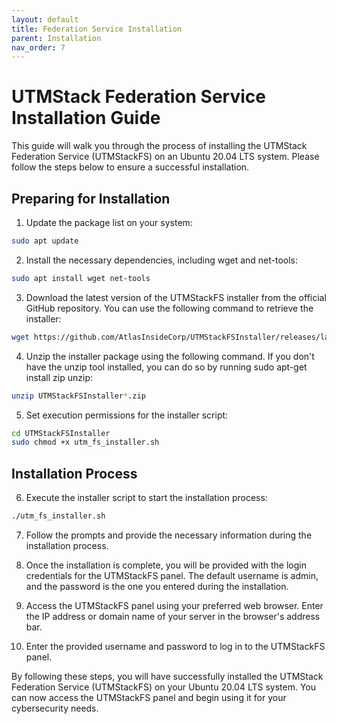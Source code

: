 ```yaml
---
layout: default
title: Federation Service Installation
parent: Installation
nav_order: 7
---
```


# UTMStack Federation Service Installation Guide

This guide will walk you through the process of installing the UTMStack Federation Service (UTMStackFS) on an Ubuntu 20.04 LTS system. Please follow the steps below to ensure a successful installation.

## Preparing for Installation

1. Update the package list on your system:

```bash
sudo apt update
```

2. Install the necessary dependencies, including wget and net-tools:

``` bash
sudo apt install wget net-tools
```

3. Download the latest version of the UTMStackFS installer from the official GitHub repository. You can use the following command to retrieve the installer:

``` bash
wget https://github.com/AtlasInsideCorp/UTMStackFSInstaller/releases/latest/download/UTMStackFSInstaller.zip
```

4. Unzip the installer package using the following command. If you don't have the unzip tool installed, you can do so by running sudo apt-get install zip unzip:

``` bash
unzip UTMStackFSInstaller*.zip
```

5. Set execution permissions for the installer script:

``` bash
cd UTMStackFSInstaller
sudo chmod +x utm_fs_installer.sh
```

## Installation Process
6. Execute the installer script to start the installation process:

``` bash
./utm_fs_installer.sh
```

7. Follow the prompts and provide the necessary information during the installation process.

8. Once the installation is complete, you will be provided with the login credentials for the UTMStackFS panel. The default username is admin, and the password is the one you entered during the installation.

9. Access the UTMStackFS panel using your preferred web browser. Enter the IP address or domain name of your server in the browser's address bar.

10. Enter the provided username and password to log in to the UTMStackFS panel.

By following these steps, you will have successfully installed the UTMStack Federation Service (UTMStackFS) on your Ubuntu 20.04 LTS system. You can now access the UTMStackFS panel and begin using it for your cybersecurity needs.